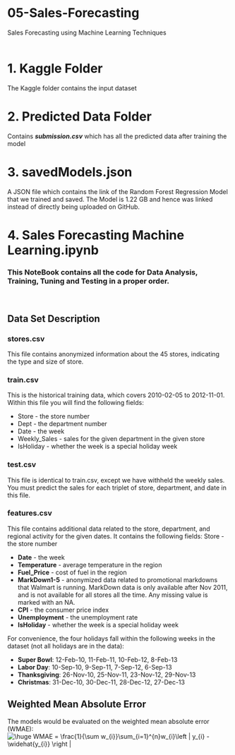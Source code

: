 # 05-Sales-Forecasting
Sales Forecasting using Machine Learning Techniques
<br/>
<br/>
# 1. Kaggle Folder
The Kaggle folder contains the input dataset
<br/>
# 2. Predicted Data Folder
Contains ***submission.csv*** which has all the predicted data after training the model
<br/>
# 3. savedModels.json
A JSON file which contains the link of the Random Forest Regression Model that we trained and saved. The Model is 1.22 GB and hence was linked instead of directly being uploaded on GitHub.
<br/>
# 4. Sales Forecasting Machine Learning.ipynb
### This NoteBook contains all the code for Data Analysis, Training, Tuning and Testing in a proper order.
<br/>

## Data Set Description
### stores.csv
This file contains anonymized information about the 45 stores, indicating the type and size of store.
### train.csv
This is the historical training data, which covers 2010-02-05 to 2012-11-01. Within this file you will find the following fields:
* Store - the store number
* Dept - the department number
* Date - the week
* Weekly_Sales -  sales for the given department in the given store
* IsHoliday - whether the week is a special holiday week
### test.csv
This file is identical to train.csv, except we have withheld the weekly sales. You must predict the sales for each triplet of store, department, and date in this file.
### features.csv
This file contains additional data related to the store, department, and regional activity for the given dates. It contains the following fields:
Store - the store number
* **Date** - the week
* **Temperature** - average temperature in the region
* **Fuel_Price** - cost of fuel in the region
* **MarkDown1-5** - anonymized data related to promotional markdowns that Walmart is running. MarkDown data is only available after Nov 2011, and is not available for all stores all the time. Any missing value is marked with an NA.
* **CPI** - the consumer price index
* **Unemployment** - the unemployment rate
* **IsHoliday** - whether the week is a special holiday week

For convenience, the four holidays fall within the following weeks in the dataset (not all holidays are in the data):
* **Super Bowl**: 12-Feb-10, 11-Feb-11, 10-Feb-12, 8-Feb-13
* **Labor Day**: 10-Sep-10, 9-Sep-11, 7-Sep-12, 6-Sep-13
* **Thanksgiving**: 26-Nov-10, 25-Nov-11, 23-Nov-12, 29-Nov-13
* **Christmas**: 31-Dec-10, 30-Dec-11, 28-Dec-12, 27-Dec-13

## Weighted Mean Absolute Error
The models would be evaluated on the weighted mean absolute error (WMAE):\
<img src="https://latex.codecogs.com/gif.latex?\huge&space;WMAE&space;=&space;\frac{1}{\sum&space;w_{i}}\sum_{i=1}^{n}w_{i}\left&space;|&space;y_{i}&space;-&space;\widehat{y_{i}}&space;\right&space;|" title="\huge WMAE = \frac{1}{\sum w_{i}}\sum_{i=1}^{n}w_{i}\left | y_{i} - \widehat{y_{i}} \right |" />
